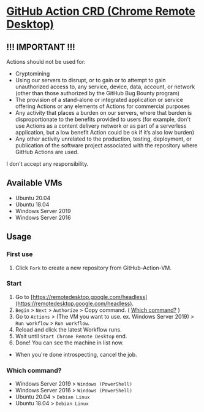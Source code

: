 # [GitHub Action CRD (Chrome Remote Desktop)](https://github.com/r3xzt/GitHub-Action-CRD)

## **!!! IMPORTANT !!!**
Actions should not be used for:
* Cryptomining
* Using our servers to disrupt, or to gain or to attempt to gain unauthorized access to, any service, device, data, account, or network (other than those authorized by the GitHub Bug Bounty program)
* The provision of a stand-alone or integrated application or service offering Actions or any elements of Actions for commercial purposes
* Any activity that places a burden on our servers, where that burden is disproportionate to the benefits provided to users (for example, don't use Actions as a content delivery network or as part of a serverless application, but a low benefit Action could be ok if it’s also low burden)
* Any other activity unrelated to the production, testing, deployment, or publication of the software project associated with the repository where GitHub Actions are used.

I don't accept any responsibility.

## Available VMs
* Ubuntu 20.04
* Ubuntu 18.04
* Windows Server 2019
* Windows Server 2016

## Usage
### First use
1. Click `Fork` to create a new repository from GitHub-Action-VM.

### Start
1. Go to [https://remotedesktop.google.com/headless](https://remotedesktop.google.com/headless).
2. `Begin` > `Next` > `Authorize` > Copy command. ( [Which command?](#which-command) )
3. Go to `Actions` > (The VM you want to use. ex. Windows Server 2019) > `Run workflow` > `Run workflow`.
4. Reload and click the latest Workflow runs.
5. Wait until `Start Chrome Remote Desktop` end.
6. Done! You can see the machine in list now.
* When you're done introspecting, cancel the job.

### Which command?
* Windows Server 2019 > `Windows (PowerShell)`
* Windows Server 2016 > `Windows (PowerShell)`
* Ubuntu 20.04 > `Debian Linux`
* Ubuntu 18.04 > `Debian Linux`
